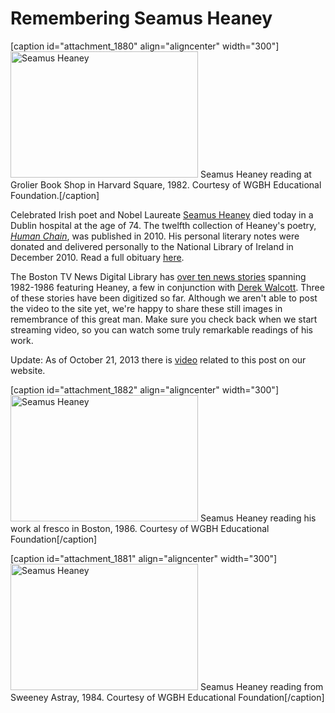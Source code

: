 # Remembering Seamus Heaney

[caption id="attachment_1880" align="aligncenter" width="300"]<a
href="http://bostonlocaltv.org/blog/wp-content/uploads/2013/08/barcode339477_thumbnail.jpg"><img
class="size-medium wp-image-1880 " alt="Seamus Heaney"
src="http://bostonlocaltv.org/blog/wp-content/uploads/2013/08/barcode339477_thumbnail-300x202.jpg"
width="300" height="202" /></a> Seamus Heaney reading at Grolier Book Shop in
Harvard Square, 1982. Courtesy of WGBH Educational
Foundation.[/caption]

Celebrated Irish poet and Nobel Laureate <a
href="http://en.wikipedia.org/wiki/Seamus_Heaney">Seamus Heaney</a> died today
in a Dublin hospital at the age of 74. The twelfth collection of Heaney's
poetry, <a
href="http://en.wikipedia.org/wiki/Human_Chain_%28poetry%29"><em>Human
Chain</em></a>, was published in 2010. His personal literary notes were
donated and delivered personally to the National Library of Ireland in
December 2010. Read a full obituary <a
href="http://www.nytimes.com/2013/08/31/arts/seamus-heaney-acclaimed-irish-poet-dies-at-74.html">here</a>.

The Boston TV News Digital Library has <a
href="http://bostonlocaltv.org/catalog?utf8=%E2%9C%93&amp;q=seamus+heaney&amp;search_field=all_fields&amp;x=0&amp;y=0">over
ten news stories</a> spanning 1982-1986 featuring Heaney, a few in conjunction
with <a href="http://en.wikipedia.org/wiki/Derek_Walcott">Derek Walcott</a>.
Three of these stories have been digitized so far. Although we aren't able to
post the video to the site yet, we're happy to share these still images in
remembrance of this great man. Make sure you check back when we start
streaming video, so you can watch some truly remarkable readings of his
work.

Update: As of October 21, 2013 there is <a
href="http://bostonlocaltv.org/catalog?utf8=%E2%9C%93&amp;q=seamus+heaney&amp;search_field=all_fields&amp;utf8=%E2%9C%93&amp;x=0&amp;y=0&amp;x=0&amp;y=0">video</a>
related to this post on our
website.

[caption id="attachment_1882" align="aligncenter" width="300"]<a
href="http://bostonlocaltv.org/blog/wp-content/uploads/2013/08/barcode339629_thumbnail.jpg"><img
class="size-medium wp-image-1882 " alt="Seamus Heaney"
src="http://bostonlocaltv.org/blog/wp-content/uploads/2013/08/barcode339629_thumbnail-300x202.jpg"
width="300" height="202" /></a> Seamus Heaney reading his work al fresco in
Boston, 1986. Courtesy of WGBH Educational
Foundation[/caption]

[caption id="attachment_1881" align="aligncenter" width="300"]<a
href="http://bostonlocaltv.org/blog/wp-content/uploads/2013/08/barcode339628_thumbnail.jpg"><img
class="size-medium wp-image-1881 " alt="Seamus Heaney"
src="http://bostonlocaltv.org/blog/wp-content/uploads/2013/08/barcode339628_thumbnail-300x202.jpg"
width="300" height="202" /></a> Seamus Heaney reading from Sweeney Astray,
1984. Courtesy of WGBH Educational
Foundation[/caption]